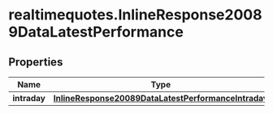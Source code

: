 # realtimequotes.InlineResponse20089DataLatestPerformance

## Properties

Name | Type | Description | Notes
------------ | ------------- | ------------- | -------------
**intraday** | [**InlineResponse20089DataLatestPerformanceIntraday**](InlineResponse20089DataLatestPerformanceIntraday.md) |  | [optional] 



